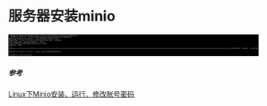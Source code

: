 # 服务器安装minio





![image-20230804175255285](https://raw.githubusercontent.com/Quinlan7/pic_cloud/main/img/202308041752608.png)



##### 参考

[Linux下Minio安装、运行、修改账号密码](https://blog.csdn.net/qq_42340002/article/details/115913658)